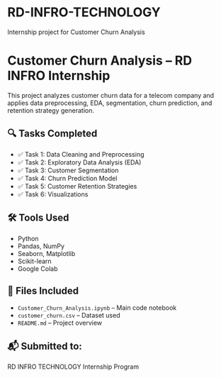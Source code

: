 # RD-INFRO-TECHNOLOGY
Internship project for Customer Churn Analysis
# Customer Churn Analysis – RD INFRO Internship

This project analyzes customer churn data for a telecom company and applies data preprocessing, EDA, segmentation, churn prediction, and retention strategy generation.

## 🔍 Tasks Completed

- ✅ Task 1: Data Cleaning and Preprocessing
- ✅ Task 2: Exploratory Data Analysis (EDA)
- ✅ Task 3: Customer Segmentation
- ✅ Task 4: Churn Prediction Model
- ✅ Task 5: Customer Retention Strategies
- ✅ Task 6: Visualizations

## 🛠 Tools Used
- Python
- Pandas, NumPy
- Seaborn, Matplotlib
- Scikit-learn
- Google Colab

## 📎 Files Included
- `Customer_Churn_Analysis.ipynb` – Main code notebook
- `customer_churn.csv` – Dataset used
- `README.md` – Project overview

## 📬 Submitted to:
RD INFRO TECHNOLOGY Internship Program
